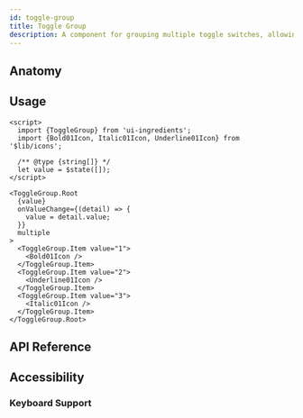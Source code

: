 ```yaml
---
id: toggle-group
title: Toggle Group
description: A component for grouping multiple toggle switches, allowing users to switch between different options or states.
---
```


<demo>

## Anatomy

<anatomy>

## Usage

```svelte
<script>
  import {ToggleGroup} from 'ui-ingredients';
  import {Bold01Icon, Italic01Icon, Underline01Icon} from '$lib/icons';

  /** @type {string[]} */
  let value = $state([]);
</script>

<ToggleGroup.Root
  {value}
  onValueChange={(detail) => {
    value = detail.value;
  }}
  multiple
>
  <ToggleGroup.Item value="1">
    <Bold01Icon />
  </ToggleGroup.Item>
  <ToggleGroup.Item value="2">
    <Underline01Icon />
  </ToggleGroup.Item>
  <ToggleGroup.Item value="3">
    <Italic01Icon />
  </ToggleGroup.Item>
</ToggleGroup.Root>
```

## API Reference

<api>

## Accessibility

### Keyboard Support

<keyboard-support>
